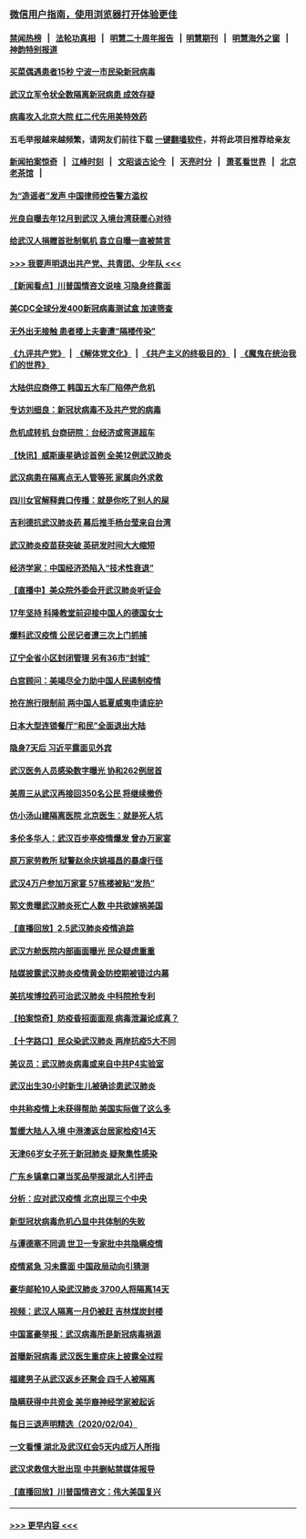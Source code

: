 ### [微信用户指南，使用浏览器打开体验更佳](https://github.com/gfw-breaker/banned-news1/blob/master/indexes/wechat-guide.md?t=0)
#### [禁闻热榜](热点新闻.md?t=0)  &nbsp;&nbsp;|&nbsp;&nbsp; [法轮功真相](https://github.com/gfw-breaker/truth/blob/master/README.md?t=0) &nbsp;&nbsp;|&nbsp;&nbsp; [明慧二十周年报告](https://github.com/gfw-breaker/mh-reports/blob/master/README.md?t=0) &nbsp;&nbsp;|&nbsp;&nbsp;[明慧期刊](https://github.com/gfw-breaker/mh-qikan) &nbsp;&nbsp;|&nbsp;&nbsp; [明慧海外之窗](https://github.com/gfw-breaker/mh-news/blob/master/README.md?t=0) &nbsp;&nbsp;|&nbsp;&nbsp; [神韵特别报道](https://github.com/gfw-breaker/mh-news/blob/master/shenyun.md?t=0)
#### [买菜偶遇患者15秒 宁波一市民染新冠病毒](../pages/nsc413/n11847294.md?t=02060844) 
#### [武汉立军令状全数隔离新冠病患 成效存疑](../pages/nsc413/n11847328.md?t=02060844) 
#### [病毒攻入北京大院 红二代先用美特效药](../pages/nsc413/n11847427.md?t=02060844) 
#### 五毛举报越来越频繁，请网友们前往下载 [一键翻墙软件](https://github.com/gfw-breaker/ssr-accounts)，并将此项目推荐给亲友
#### [新闻拍案惊奇](https://github.com/gfw-breaker/banned-news1/blob/master/pages/link4.md) &nbsp;&nbsp;|&nbsp;&nbsp; [江峰时刻](https://github.com/gfw-breaker/banned-news1/blob/master/pages/link4.md) &nbsp;&nbsp;|&nbsp;&nbsp; [文昭谈古论今](https://github.com/gfw-breaker/banned-news1/blob/master/pages/link4.md) &nbsp;&nbsp;|&nbsp;&nbsp; [天亮时分](https://github.com/gfw-breaker/banned-news1/blob/master/pages/link4.md) &nbsp;&nbsp;|&nbsp;&nbsp; [萧茗看世界](https://github.com/gfw-breaker/banned-news1/blob/master/pages/link4.md) &nbsp;&nbsp;|&nbsp;&nbsp; [北京老茶馆](https://github.com/gfw-breaker/banned-news1/blob/master/pages/link4.md) &nbsp;&nbsp;|&nbsp;&nbsp; 
#### [为“造谣者”发声 中国律师控告警方滥权](../pages/nsc413/n11847326.md?t=02060844) 
#### [光良自曝去年12月到武汉 入境台湾获暖心对待](../pages/nsc413/n11847243.md?t=02060844) 
#### [给武汉人捐赠首批制氧机 袁立自曝一直被禁言](../pages/nsc413/n11846974.md?t=02060844) 
#### [>>> 我要声明退出共产党、共青团、少年队 <<<](https://github.com/begood0513/goodnews/blob/master/quit/letter.md) 
#### [【新闻看点】川普国情咨文说啥 习隐身终露面](../pages/nsc413/n11847016.md?t=02060844) 
#### [美CDC全球分发400新冠病毒测试盒 加速筛查](../pages/nsc413/n11847260.md?t=02060844) 
#### [无外出无接触 患者楼上夫妻遭“隔楼传染”](../pages/nsc413/n11847233.md?t=02060844) 
#### [《九评共产党》](https://github.com/begood0513/9ping.md/blob/master/README.md) &nbsp;|&nbsp; [《解体党文化》](../../../../jtdwh.md/blob/master/README.md)  &nbsp;|&nbsp; [《共产主义的终极目的》](../../../../gczydzjmd.md/blob/master/README.md) &nbsp;|&nbsp; [《魔鬼在统治我们的世界》](../../../../mgztzwmdsj.md/blob/master/README.md) 
#### [大陆供应商停工 韩国五大车厂陷停产危机](../pages/nsc413/n11847062.md?t=02060844) 
#### [专访刘细良：新冠状病毒不及共产党的病毒](../pages/nsc413/n11847164.md?t=02060844) 
#### [危机成转机 台商研院：台经济或弯道超车](../pages/nsc413/n11846448.md?t=02060844) 
#### [【快讯】威斯康星确诊首例 全美12例武汉肺炎](../pages/nsc413/n11847162.md?t=02060844) 
#### [武汉病患在隔离点无人管等死 家属向外求救](../pages/nsc413/n11847020.md?t=02060844) 
#### [四川女官解释粪口传播：就是你吃了别人的屎](../pages/nsc413/n11847029.md?t=02060844) 
#### [吉利德抗武汉肺炎药 幕后推手杨台莹来自台湾](../pages/nsc413/n11847064.md?t=02060844) 
#### [武汉肺炎疫苗获突破 英研发时间大大缩短](../pages/nsc413/n11846915.md?t=02060844) 
#### [经济学家：中国经济恐陷入“技术性衰退”](../pages/nsc413/n11846450.md?t=02060844) 
#### [【直播中】美众院外委会开武汉肺炎听证会](../pages/nsc413/n11846727.md?t=02060844) 
#### [17年坚持 科隆教堂前迎接中国人的德国女士](../pages/nsc413/n11846781.md?t=02060844) 
#### [爆料武汉疫情 公民记者遭三次上门抓捕](../pages/nsc413/n11846937.md?t=02060844) 
#### [辽宁全省小区封闭管理 另有36市“封城”](../pages/nsc413/n11846879.md?t=02060844) 
#### [白宫顾问：美竭尽全力助中国人民遏制疫情](../pages/nsc413/n11846756.md?t=02060844) 
#### [抢在旅行限制前 两中国人抵夏威夷申请庇护](../pages/nsc413/n11846866.md?t=02060844) 
#### [日本大型连锁餐厅“和民”全面退出大陆](../pages/nsc413/n11846765.md?t=02060844) 
#### [隐身7天后 习近平露面见外宾](../pages/nsc413/n11846805.md?t=02060844) 
#### [武汉医务人员感染数字曝光 协和262例居首](../pages/nsc413/n11846742.md?t=02060844) 
#### [美周三从武汉再接回350名公民 将继续撤侨](../pages/nsc413/n11846705.md?t=02060844) 
#### [仿小汤山建隔离医院 北京医生：就是死人坑](../pages/nsc413/n11846692.md?t=02060844) 
#### [多伦多华人：武汉百步亭疫情爆发 曾办万家宴](../pages/nsc413/n11846766.md?t=02060844) 
#### [原万家劳教所 狱警赵余庆姚福昌的暴虐行径](../pages/nsc413/n11844582.md?t=02060844) 
#### [武汉4万户参加万家宴 57栋楼被贴“发热”](../pages/nsc413/n11846074.md?t=02060844) 
#### [郭文贵曝武汉肺炎死亡人数 中共欲嫁祸美国](../pages/nsc413/n11846240.md?t=02060844) 
#### [【直播回放】2.5武汉肺炎疫情追踪](../pages/nsc413/n11846437.md?t=02060844) 
#### [武汉方舱医院内部画面曝光 民众疑虑重重](../pages/nsc413/n11846442.md?t=02060844) 
#### [陆媒披露武汉肺炎疫情黄金防控期被错过内幕](../pages/nsc413/n11846413.md?t=02060844) 
#### [美抗埃博拉药可治武汉肺炎 中科院抢专利](../pages/nsc413/n11846409.md?t=02060844) 
#### [【拍案惊奇】防疫昏招面面观 病毒泄漏论成真？](../pages/nsc413/n11845382.md?t=02060844) 
#### [【十字路口】民众染武汉肺炎 两岸抗疫5大不同](../pages/nsc413/n11845264.md?t=02060844) 
#### [美议员：武汉肺炎病毒或来自中共P4实验室](../pages/nsc413/n11846043.md?t=02060844) 
#### [武汉出生30小时新生儿被确诊患武汉肺炎](../pages/nsc413/n11846307.md?t=02060844) 
#### [中共称疫情上未获得帮助 美国实际做了这么多](../pages/nsc413/n11846008.md?t=02060844) 
#### [暂缓大陆人入境 中港澳返台居家检疫14天](../pages/nsc413/n11845862.md?t=02060844) 
#### [天津66岁女子死于新冠肺炎 疑聚集性感染](../pages/nsc413/n11845909.md?t=02060844) 
#### [广东乡镇拿口罩当奖品举报湖北人引抨击](../pages/nsc413/n11845622.md?t=02060844) 
#### [分析：应对武汉疫情 北京出现三个中央](../pages/nsc413/n11845850.md?t=02060844) 
#### [新型冠状病毒危机凸显中共体制的失败](../pages/nsc413/n11844970.md?t=02060844) 
#### [与谭德塞不同调 世卫一专家批中共隐瞒疫情](../pages/nsc413/n11845278.md?t=02060844) 
#### [疫情紧急 习未露面 中国政局动向引猜测](../pages/nsc413/n11845224.md?t=02060844) 
#### [豪华邮轮10人染武汉肺炎 3700人将隔离14天](../pages/nsc413/n11845543.md?t=02060844) 
#### [视频：武汉人隔离一月仍被赶 吉林煤炭封楼](../pages/nsc413/n11845570.md?t=02060844) 
#### [中国富豪举报：武汉病毒所是新冠病毒祸源](../pages/nsc413/n11844943.md?t=02060844) 
#### [首曝新冠病毒 武汉医生重症床上披露全过程](../pages/nsc413/n11845150.md?t=02060844) 
#### [福建男子从武汉返乡还聚会 四千人被隔离](../pages/nsc413/n11845352.md?t=02060844) 
#### [隐瞒获得中共资金 美华裔神经学家被起诉](../pages/nsc413/n11844879.md?t=02060844) 
#### [每日三退声明精选（2020/02/04）](../pages/nsc413/n11845335.md?t=02060844) 
#### [一文看懂 湖北及武汉红会5天内成万人所指](../pages/nsc413/n11844315.md?t=02060844) 
#### [武汉求救信大批出现 中共删帖禁媒体报导](../pages/nsc413/n11845064.md?t=02060844) 
#### [【直播回放】川普国情咨文：伟大美国复兴](../pages/nsc413/n11842079.md?t=02060844) 

----
#### [ >>> 更早内容 <<< ](../indexes/nsc413-earlier.md)
